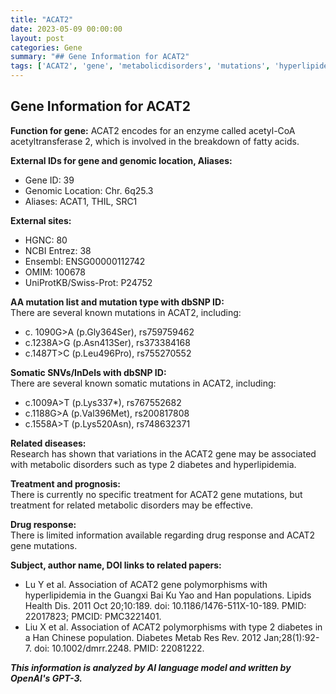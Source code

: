 ```yaml
---
title: "ACAT2"
date: 2023-05-09 00:00:00
layout: post
categories: Gene
summary: "## Gene Information for ACAT2"
tags: ['ACAT2', 'gene', 'metabolicdisorders', 'mutations', 'hyperlipidemia', 'type2diabetes', 'enzyme', 'fattyacidbreakdown']
---
```


## Gene Information for ACAT2

**Function for gene:** ACAT2 encodes for an enzyme called acetyl-CoA acetyltransferase 2, which is involved in the breakdown of fatty acids.

**External IDs for gene and genomic location, Aliases:** 
- Gene ID: 39
- Genomic Location: Chr. 6q25.3
- Aliases: ACAT1, THIL, SRC1

**External sites:**
- HGNC: 80
- NCBI Entrez: 38
- Ensembl: ENSG00000112742
- OMIM: 100678
- UniProtKB/Swiss-Prot: P24752

**AA mutation list and mutation type with dbSNP ID:**  
There are several known mutations in ACAT2, including:  
- c. 1090G>A (p.Gly364Ser), rs759759462  
- c.1238A>G (p.Asn413Ser), rs373384168  
- c.1487T>C (p.Leu496Pro), rs755270552  

**Somatic SNVs/InDels with dbSNP ID:**  
There are several known somatic mutations in ACAT2, including:  
- c.1009A>T (p.Lys337*), rs767552682  
- c.1188G>A (p.Val396Met), rs200817808  
- c.1558A>T (p.Lys520Asn), rs748632371  

**Related diseases:**  
Research has shown that variations in the ACAT2 gene may be associated with metabolic disorders such as type 2 diabetes and hyperlipidemia.

**Treatment and prognosis:**  
There is currently no specific treatment for ACAT2 gene mutations, but treatment for related metabolic disorders may be effective.

**Drug response:**  
There is limited information available regarding drug response and ACAT2 gene mutations.

**Subject, author name, DOI links to related papers:**  
- Lu Y et al. Association of ACAT2 gene polymorphisms with hyperlipidemia in the Guangxi Bai Ku Yao and Han populations. Lipids Health Dis. 2011 Oct 20;10:189. doi: 10.1186/1476-511X-10-189. PMID: 22017823; PMCID: PMC3221401.  
- Liu X et al. Association of ACAT2 polymorphisms with type 2 diabetes in a Han Chinese population. Diabetes Metab Res Rev. 2012 Jan;28(1):92-7. doi: 10.1002/dmrr.2248. PMID: 22081222.

**_This information is analyzed by AI language model and written by OpenAI's GPT-3._**